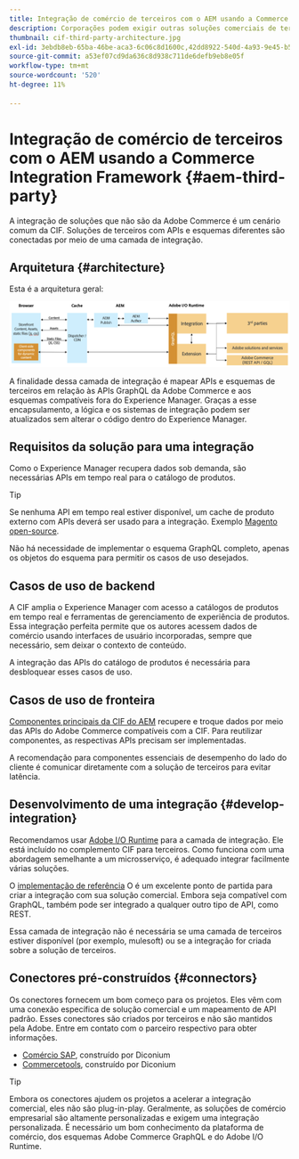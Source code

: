 ```yaml
---
title: Integração de comércio de terceiros com o AEM usando a Commerce Integration Framework
description: Corporações podem exigir outras soluções comerciais de terceiros para potencializar a loja. A Commerce Integration Framework (CIF) pode ser usada em tais cenários de integração para conectar uma solução comercial de terceiros à Adobe Experience Manager usando a I/O Runtime.
thumbnail: cif-third-party-architecture.jpg
exl-id: 3ebdb8eb-65ba-46be-aca3-6c06c8d1600c,42dd8922-540d-4a93-9e45-b5e83dc11e16
source-git-commit: a53ef07cd9da636c8d938c711de6defb9eb8e05f
workflow-type: tm+mt
source-wordcount: '520'
ht-degree: 11%

---
```


# Integração de comércio de terceiros com o AEM usando a Commerce Integration Framework {#aem-third-party}

A integração de soluções que não são da Adobe Commerce é um cenário comum da CIF. Soluções de terceiros com APIs e esquemas diferentes são conectadas por meio de uma camada de integração.

## Arquitetura {#architecture}

Esta é a arquitetura geral:

![Visão geral da arquitetura do AEM sem a Magento e com soluções de terceiros](../assets//AEM_nonMagento_Architecture.png)

A finalidade dessa camada de integração é mapear APIs e esquemas de terceiros em relação às APIs GraphQL da Adobe Commerce e aos esquemas compatíveis fora do Experience Manager. Graças a esse encapsulamento, a lógica e os sistemas de integração podem ser atualizados sem alterar o código dentro do Experience Manager.

## Requisitos da solução para uma integração

Como o Experience Manager recupera dados sob demanda, são necessárias APIs em tempo real para o catálogo de produtos.

>[!TIP]
>
>Se nenhuma API em tempo real estiver disponível, um cache de produto externo com APIs deverá ser usado para a integração. Exemplo [Magento open-source](https://magento.com/products/magento-open-source).

Não há necessidade de implementar o esquema GraphQL completo, apenas os objetos do esquema para permitir os casos de uso desejados.

## Casos de uso de backend

A CIF amplia o Experience Manager com acesso a catálogos de produtos em tempo real e ferramentas de gerenciamento de experiência de produtos. Essa integração perfeita permite que os autores acessem dados de comércio usando interfaces de usuário incorporadas, sempre que necessário, sem deixar o contexto de conteúdo.

A integração das APIs do catálogo de produtos é necessária para desbloquear esses casos de uso.

## Casos de uso de fronteira

[Componentes principais da CIF do AEM](https://github.com/adobe/aem-core-cif-components) recupere e troque dados por meio das APIs do Adobe Commerce compatíveis com a CIF. Para reutilizar componentes, as respectivas APIs precisam ser implementadas.

A recomendação para componentes essenciais de desempenho do lado do cliente é comunicar diretamente com a solução de terceiros para evitar latência.

## Desenvolvimento de uma integração {#develop-integration}

Recomendamos usar [Adobe I/O Runtime](https://www.adobe.io/apis/experienceplatform/runtime.html) para a camada de integração. Ele está incluído no complemento CIF para terceiros. Como funciona com uma abordagem semelhante a um microsserviço, é adequado integrar facilmente várias soluções.

O [implementação de referência](https://github.com/adobe/commerce-cif-graphql-integration-reference) O é um excelente ponto de partida para criar a integração com sua solução comercial. Embora seja compatível com GraphQL, também pode ser integrado a qualquer outro tipo de API, como REST.

Essa camada de integração não é necessária se uma camada de terceiros estiver disponível (por exemplo, mulesoft) ou se a integração for criada sobre a solução de terceiros.

## Conectores pré-construídos {#connectors}

Os conectores fornecem um bom começo para os projetos. Eles vêm com uma conexão específica de solução comercial e um mapeamento de API padrão. Esses conectores são criados por terceiros e não são mantidos pela Adobe. Entre em contato com o parceiro respectivo para obter informações.

* [Comércio SAP](https://github.com/diconium/commerce-cif-graphql-integration-hybris), construído por Diconium
* [Commercetools](https://github.com/diconium/commerce-cif-graphql-integration-commercetool), construído por Diconium

>[!TIP]
>
>Embora os conectores ajudem os projetos a acelerar a integração comercial, eles não são plug-in-play. Geralmente, as soluções de comércio empresarial são altamente personalizadas e exigem uma integração personalizada. É necessário um bom conhecimento da plataforma de comércio, dos esquemas Adobe Commerce GraphQL e do Adobe I/O Runtime.
